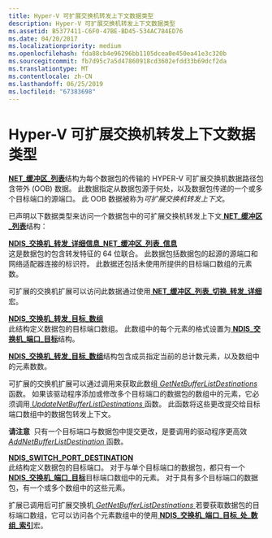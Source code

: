 ```yaml
---
title: Hyper-V 可扩展交换机转发上下文数据类型
description: Hyper-V 可扩展交换机转发上下文数据类型
ms.assetid: B5377411-C6F0-47BE-BD45-534AC784ED76
ms.date: 04/20/2017
ms.localizationpriority: medium
ms.openlocfilehash: fda88cb4e96296bb1105dcea0e450ea41e3c320b
ms.sourcegitcommit: fb7d95c7a5d47860918cd3602efdd33b69dcf2da
ms.translationtype: MT
ms.contentlocale: zh-CN
ms.lasthandoff: 06/25/2019
ms.locfileid: "67383698"
---
```

# <a name="hyper-v-extensible-switch-forwarding-context-data-types"></a>Hyper-V 可扩展交换机转发上下文数据类型


[ **NET\_缓冲区\_列表**](https://docs.microsoft.com/windows-hardware/drivers/ddi/content/ndis/ns-ndis-_net_buffer_list)结构为每个数据包的传输的 HYPER-V 可扩展交换机数据路径包含带外 (OOB) 数据。 此数据指定从数据包源于何处，以及数据包传递的一个或多个目标端口的源端口。 此 OOB 数据被称为*可扩展交换机转发上下文*。

已声明以下数据类型来访问一个数据包中的可扩展交换机转发上下文[ **NET\_缓冲区\_列表**](https://docs.microsoft.com/windows-hardware/drivers/ddi/content/ndis/ns-ndis-_net_buffer_list)结构：

<a href="" id="ndis-switch-forwarding-detail-net-buffer-list-info"></a>[**NDIS\_交换机\_转发\_详细信息\_NET\_缓冲区\_列表\_信息**](https://docs.microsoft.com/windows-hardware/drivers/ddi/content/ndis/ns-ndis-_ndis_switch_forwarding_detail_net_buffer_list_info)  
这是数据包的包含转发特征的 64 位联合。 此数据包括数据包的起源的源端口和网络适配器连接的标识符。 此数据还包括未使用所提供的目标端口数组的元素数。

可扩展的交换机扩展可以访问此数据通过使用[ **NET\_缓冲区\_列表\_切换\_转发\_详细**](https://docs.microsoft.com/windows-hardware/drivers/network/net-buffer-list-switch-forwarding-detail)宏。

<a href="" id="ndis-switch-forwarding-destination-array"></a>[**NDIS\_交换机\_转发\_目标\_数组**](https://docs.microsoft.com/windows-hardware/drivers/ddi/content/ndis/ns-ndis-_ndis_switch_forwarding_detail_net_buffer_list_info)  
此结构定义数据包的目标端口数组。 此数组中的每个元素的格式设置为[ **NDIS\_交换机\_端口\_目标**](https://docs.microsoft.com/windows-hardware/drivers/ddi/content/ndis/ns-ndis-_ndis_switch_port_destination)结构。

[ **NDIS\_交换机\_转发\_目标\_数组**](https://docs.microsoft.com/windows-hardware/drivers/ddi/content/ndis/ns-ndis-_ndis_switch_forwarding_detail_net_buffer_list_info)结构包含成员指定当前的总计数元素，以及数组中的元素数数。

可扩展的交换机扩展可以通过调用来获取此数组[ *GetNetBufferListDestinations* ](https://docs.microsoft.com/windows-hardware/drivers/ddi/content/ndis/nc-ndis-ndis_switch_get_net_buffer_list_destinations)函数。 如果该驱动程序添加或修改多个目标端口的数据包的数组中的元素，它必须调用[ *UpdateNetBufferListDestinations* ](https://docs.microsoft.com/windows-hardware/drivers/ddi/content/ndis/nc-ndis-ndis_switch_update_net_buffer_list_destinations)函数。 此函数将这些更改提交给目标端口数组中的数据包转发上下文。

**请注意**  只有一个目标端口与数据包中提交更改，是要调用的驱动程序更高效[ *AddNetBufferListDestination* ](https://docs.microsoft.com/windows-hardware/drivers/ddi/content/ndis/nc-ndis-ndis_switch_add_net_buffer_list_destination)函数。

 

<a href="" id="ndis-switch-port-destination"></a>[**NDIS\_SWITCH\_PORT\_DESTINATION**](https://docs.microsoft.com/windows-hardware/drivers/ddi/content/ndis/ns-ndis-_ndis_switch_port_destination)  
此结构定义数据包的目标端口。 对于与单个目标端口的数据包，都只有一个[ **NDIS\_交换机\_端口\_目标**](https://docs.microsoft.com/windows-hardware/drivers/ddi/content/ndis/ns-ndis-_ndis_switch_port_destination)目标端口数组中的元素。 对于具有多个目标端口的数据包，有一个或多个数组中的这些元素。

扩展已调用后可扩展交换机[ *GetNetBufferListDestinations* ](https://docs.microsoft.com/windows-hardware/drivers/ddi/content/ndis/nc-ndis-ndis_switch_get_net_buffer_list_destinations)若要获取数据包的目标端口数组，它可以访问各个元素数组中的使用[ **NDIS\_交换机\_端口\_目标\_处\_数组\_索引**](https://docs.microsoft.com/windows-hardware/drivers/network/ndis-switch-port-destination-at-array-index)宏。

 

 





